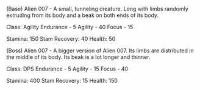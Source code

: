 (Base) Alien 007 - A small, tunneling creature. Long with limbs randomly extruding from its body and a beak on both ends of its body.

Class: Agility
Endurance - 5
Agility - 40
Focus - 15

Stamina: 150
Stam Recovery: 40
Health: 50


(Boss) Alien 007 - A bigger version of Alien 007. Its limbs are distributed in the middle of its body. Its beak is a lot longer and thinner.

Class: DPS
Endurance - 5
Agility - 15
Focus - 40

Stamina: 400
Stam Recovery: 15
Health: 150
